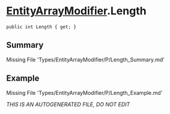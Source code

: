 # [EntityArrayModifier](Types/EntityArrayModifier.md).Length
`public int Length { get; }`
## Summary
Missing File 'Types/EntityArrayModifier/P/Length_Summary.md'
## Example
Missing File 'Types/EntityArrayModifier/P/Length_Example.md'

*THIS IS AN AUTOGENERATED FILE, DO NOT EDIT*
